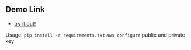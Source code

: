 ## Demo Link
- [try it out!](https://textscanner-3zjndj647-andys-projects-aac59fa4.vercel.app/)

Usage: 
`pip install -r requirements.txt`
`aws configure`
public and private key
